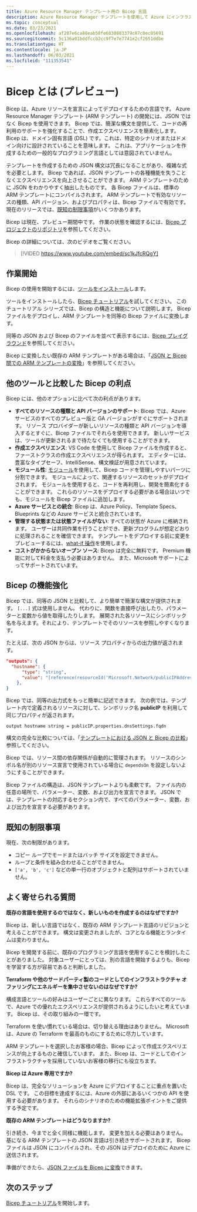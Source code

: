 ```yaml
---
title: Azure Resource Manager テンプレート用の Bicep 言語
description: Azure Resource Manager テンプレートを使用して Azure にインフラストラクチャをデプロイするための Bicep 言語について説明します。
ms.topic: conceptual
ms.date: 03/23/2021
ms.openlocfilehash: af207e6ca88eab50fe6030883379c87c0ec05691
ms.sourcegitcommit: 5c136a01bddfccb2cc9f7e7e7741e2cf2651ddbe
ms.translationtype: HT
ms.contentlocale: ja-JP
ms.lasthandoff: 06/03/2021
ms.locfileid: "111353541"
---
```

# <a name="what-is-bicep-preview"></a>Bicep とは (プレビュー)

Bicep は、Azure リソースを宣言によってデプロイするための言語です。 Azure Resource Manager テンプレート (ARM テンプレート) の開発には、JSON ではなく Bicep を使用できます。 Bicep では、簡潔な構文を提供して、コードの再利用のサポートを強化することで、作成エクスペリエンスを簡素化します。 Bicep は、ドメイン固有言語 (DSL) です。これは、特定のシナリオまたはドメイン向けに設計されていることを意味します。 これは、アプリケーションを作成するための一般的なプログラミング言語としては意図されていません。

テンプレートを作成するための JSON 構文は冗長になることがあり、複雑な式を必要とします。 Bicep であれば、JSON テンプレートの各種機能を失うことなくエクスペリエンスを向上させることができます。 ARM テンプレートのために JSON をわかりやすく抽出したものです。 各 Bicep ファイルは、標準の ARM テンプレートにコンパイルされます。 ARM テンプレートで有効なリソースの種類、API バージョン、およびプロパティは、Bicep ファイルで有効です。 現在のリリースでは、[既知の制限事項](#known-limitations)がいくつかあります。

Bicep は現在、プレビュー期間中です。 作業の状態を確認するには、[Bicep プロジェクトのリポジトリ](https://github.com/Azure/bicep)を参照してください。

Bicep の詳細については、次のビデオをご覧ください。

> [!VIDEO https://www.youtube.com/embed/sc1kJfcRQgY]

## <a name="get-started"></a>作業開始

Bicep の使用を開始するには、[ツールをインストール](bicep-install.md)します。

ツールをインストールしたら、[Bicep チュートリアル](./bicep-tutorial-create-first-bicep.md)を試してください。 このチュートリアル シリーズでは、Bicep の構造と機能について説明します。 Bicep ファイルをデプロイし、ARM テンプレートを同等の Bicep ファイルに変換します。

同等の JSON および Bicep のファイルを並べて表示するには、[Bicep プレイグラウンド](https://aka.ms/bicepdemo)を参照してください。

Bicep に変換したい既存の ARM テンプレートがある場合は、「[JSON と Bicep 間での ARM テンプレートの変換](bicep-decompile.md)」を参照してください。

## <a name="benefits-of-bicep-versus-other-tools"></a>他のツールと比較した Bicep の利点

Bicep には、他のオプションに比べて次の利点があります。

* **すべてのリソースの種類と API バージョンのサポート**: Bicep では、Azure サービスのすべてのプレビュー版と GA バージョンがすぐにサポートされます。 リソース プロバイダーが新しいリソースの種類と API バージョンを導入するとすぐに、Bicep ファイルでそれらを使用できます。 新しいサービスは、ツールが更新されるまで待たなくても使用することができます。
* **作成エクスペリエンス**: VS Code を使用して Bicep ファイルを作成すると、ファーストクラスの作成エクスペリエンスが得られます。 エディターには、豊富なタイプセーフ、IntelliSense、構文検証が用意されています。
* **モジュール性**: [モジュール](bicep-modules.md)を使用して、Bicep コードを管理しやすいパーツに分割できます。 モジュールによって、関連するリソースのセットがデプロイされます。 モジュールを使用すると、コードを再利用し、開発を簡素化することができます。 これらのリソースをデプロイする必要がある場合はいつでも、モジュールを Bicep ファイルに追加します。
* **Azure サービスとの統合**: Bicep は、Azure Policy、Template Specs、Blueprints などの Azure サービスと統合されています。
* **管理する状態または状態ファイルがない**: すべての状態が Azure に格納されます。 ユーザーは共同作業を行うことができ、更新プログラムが想定どおりに処理されることを確信できます。 テンプレートをデプロイする前に変更をプレビューするには、[what-if 操作](template-deploy-what-if.md)を使用します。
* **コストがかからないオープン ソース**: Bicep は完全に無料です。 Premium 機能に対して料金を支払う必要はありません。 また、Microsoft サポートによってサポートされています。

## <a name="bicep-improvements"></a>Bicep の機能強化

Bicep では、同等の JSON と比較して、より簡単で簡潔な構文が提供されます。 `[...]` 式は使用しません。 代わりに、関数を直接呼び出したり、パラメーターと変数から値を取得したりします。 展開された各リソースにシンボリック名を与えます。それにより、テンプレートでそのリソースを参照しやすくなります。

たとえば、次の JSON からは、リソース プロパティからの出力値が返されます。

```json
"outputs": {
  "hostname": {
      "type": "string",
      "value": "[reference(resourceId('Microsoft.Network/publicIPAddresses', variables('publicIPAddressName'))).dnsSettings.fqdn]"
    },
}
```

Bicep では、同等の出力式をもっと簡単に記述できます。 次の例では、テンプレート内で定義されるリソースに対して、シンボリック名 **publicIP** を利用して同じプロパティが返されます。

```bicep
output hostname string = publicIP.properties.dnsSettings.fqdn
```

構文の完全な比較については、「[テンプレートにおける JSON と Bicep の比較](compare-template-syntax.md)」参照してください。

Bicep では、リソース間の依存関係が自動的に管理されます。 リソースのシンボル名が別のリソース宣言で使用されている場合に `dependsOn` を設定しないようにすることができます。

Bicep ファイルの構造は、JSON テンプレートよりも柔軟です。 ファイル内の任意の場所で、パラメーター、変数、および出力を宣言できます。 JSON では、テンプレートの対応するセクション内で、すべてのパラメーター、変数、および出力を宣言する必要があります。

## <a name="known-limitations"></a>既知の制限事項

現在、次の制限があります。

* コピー ループでモードまたはバッチ サイズを設定できません。
* ループと条件を組み合わせることができません。
* `['a', 'b', 'c']` などの単一行のオブジェクトと配列はサポートされていません。

## <a name="faq"></a>よく寄せられる質問

**既存の言語を使用するのではなく、新しいものを作成するのはなぜですか?**

Bicep は、新しい言語ではなく、既存の ARM テンプレート言語のリビジョンと考えることができます。 構文は変更されましたが、コアとなる機能とランタイムは変わりません。

Bicep を開発する前に、既存のプログラミング言語を使用することを検討したことがありました。 対象ユーザーにとっては、別の言語を開始するよりも、Bicep を学習する方が容易であると判断しました。

**Terraform や他のサードパーティ製のコードとしてのインフラストラクチャ オファリングにエネルギーを集中させないのはなぜですか?**

構成言語とツールの好みはユーザーごとに異なります。 これらすべてのツールで、Azure での優れたエクスペリエンスが提供されるようにしたいと考えています。 Bicep は、その取り組みの一環です。

Terraform を使い慣れている場合は、切り替える理由はありません。 Microsoft は、Azure の Terraform を最高のものにするために尽力しています。

ARM テンプレートを選択したお客様の場合、Bicep によって作成エクスペリエンスが向上するものと確信しています。 また、Bicep は、コードとしてのインフラストラクチャを採用していないお客様の移行にも役立ちます。

**Bicep は Azure 専用ですか?**

Bicep は、完全なソリューションを Azure にデプロイすることに重点を置いた DSL です。 この目標を達成するには、Azure の外部にあるいくつかの API を使用する必要があります。 それらのシナリオのための機能拡張ポイントをご提供する予定です。

**既存の ARM テンプレートはどうなりますか?**

引き続き、今までと全く同様に機能します。 変更を加える必要はありません。 基になる ARM テンプレートの JSON 言語は引き続きサポートされます。 Bicep ファイルは JSON にコンパイルされ、その JSON はデプロイのために Azure に送信されます。

準備ができたら、[JSON ファイルを Bicep に変換](bicep-decompile.md)できます。

## <a name="next-steps"></a>次のステップ

[Bicep チュートリアル](./bicep-tutorial-create-first-bicep.md)を開始します。
